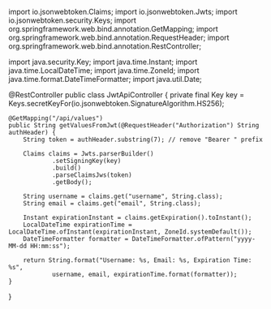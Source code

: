 



import io.jsonwebtoken.Claims;
import io.jsonwebtoken.Jwts;
import io.jsonwebtoken.security.Keys;
import org.springframework.web.bind.annotation.GetMapping;
import org.springframework.web.bind.annotation.RequestHeader;
import org.springframework.web.bind.annotation.RestController;

import java.security.Key;
import java.time.Instant;
import java.time.LocalDateTime;
import java.time.ZoneId;
import java.time.format.DateTimeFormatter;
import java.util.Date;

@RestController
public class JwtApiController {
    private final Key key = Keys.secretKeyFor(io.jsonwebtoken.SignatureAlgorithm.HS256);

    @GetMapping("/api/values")
    public String getValuesFromJwt(@RequestHeader("Authorization") String authHeader) {
        String token = authHeader.substring(7); // remove "Bearer " prefix

        Claims claims = Jwts.parserBuilder()
                .setSigningKey(key)
                .build()
                .parseClaimsJws(token)
                .getBody();

        String username = claims.get("username", String.class);
        String email = claims.get("email", String.class);

        Instant expirationInstant = claims.getExpiration().toInstant();
        LocalDateTime expirationTime = LocalDateTime.ofInstant(expirationInstant, ZoneId.systemDefault());
        DateTimeFormatter formatter = DateTimeFormatter.ofPattern("yyyy-MM-dd HH:mm:ss");

        return String.format("Username: %s, Email: %s, Expiration Time: %s",
                username, email, expirationTime.format(formatter));
    }
}






